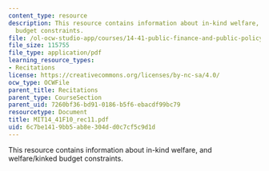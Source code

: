 ```yaml
---
content_type: resource
description: This resource contains information about in-kind welfare, and welfare/kinked
  budget constraints.
file: /ol-ocw-studio-app/courses/14-41-public-finance-and-public-policy-fall-2010/6c7be1419bb5ab8e304dd0c7cf5c9d1d_MIT14_41F10_rec11.pdf
file_size: 115755
file_type: application/pdf
learning_resource_types:
- Recitations
license: https://creativecommons.org/licenses/by-nc-sa/4.0/
ocw_type: OCWFile
parent_title: Recitations
parent_type: CourseSection
parent_uid: 7260bf36-bd91-0186-b5f6-ebacdf99bc79
resourcetype: Document
title: MIT14_41F10_rec11.pdf
uid: 6c7be141-9bb5-ab8e-304d-d0c7cf5c9d1d
---
```

This resource contains information about in-kind welfare, and welfare/kinked budget constraints.